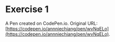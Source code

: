 # Exercise 1

A Pen created on CodePen.io. Original URL: [https://codepen.io/annniechiang/pen/wvNqELo](https://codepen.io/annniechiang/pen/wvNqELo).

